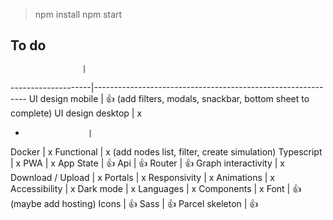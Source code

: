 >npm install
>npm start

## To do
                    |
--------------------|-------------------------------------------------------------
UI design mobile    | 👍 (add filters, modals, snackbar, bottom sheet to complete)
UI design desktop   | x
-                   |
Docker              | x
Functional          | x (add nodes list, filter, create simulation)
Typescript          | x
PWA                 | x
App State           | 👍
Api                 | 👍
Router              | 👍
Graph interactivity | x
Download / Upload   | x
Portals             | x
Responsivity        | x
Animations          | x
Accessibility       | x
Dark mode           | x
Languages           | x
Components          | x
Font                | 👍 (maybe add hosting)
Icons               | 👍
Sass                | 👍
Parcel skeleton     | 👍